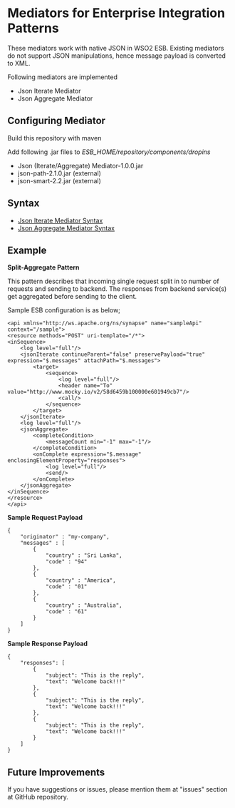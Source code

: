 # Mediators for Enterprise Integration Patterns
These mediators work with native JSON in WSO2 ESB.
Existing mediators do not support JSON manipulations, hence message payload is converted to XML.

Following mediators are implemented

* Json Iterate Mediator
* Json Aggregate Mediator

## Configuring Mediator
Build this repository with maven

Add following .jar files to *ESB_HOME/repository/components/dropins*

* Json (Iterate/Aggregate) Mediator-1.0.0.jar
* json-path-2.1.0.jar (external)
* json-smart-2.2.jar (external)

## Syntax

* [Json Iterate Mediator Syntax](https://github.com/Buddhima/Json-EIP-Mediators/tree/master/JsonIterateMediator#syntax)
* [Json Aggregate Mediator Syntax](https://github.com/Buddhima/Json-EIP-Mediators/tree/master/JsonAggregateMediator#syntax)

## Example

**Split-Aggregate Pattern**

This pattern describes that incoming single request split in to number of requests and sending to backend.
The responses from backend service(s) get aggregated before sending to the client.

Sample ESB configuration is as below;

```
<api xmlns="http://ws.apache.org/ns/synapse" name="sampleApi" context="/sample">
<resource methods="POST" uri-template="/*">
<inSequence>
    <log level="full"/>
    <jsonIterate continueParent="false" preservePayload="true" expression="$.messages" attachPath="$.messages">
        <target>
            <sequence>
                <log level="full"/>
                <header name="To" value="http://www.mocky.io/v2/58d6459b100000e601949cb7"/>
                <call/>
            </sequence>
        </target>
    </jsonIterate>
    <log level="full"/>
    <jsonAggregate>
        <completeCondition>
            <messageCount min="-1" max="-1"/>
        </completeCondition>
        <onComplete expression="$.message" enclosingElementProperty="responses">
            <log level="full"/>
            <send/>
        </onComplete>
    </jsonAggregate>
</inSequence>
</resource>
</api>
```

**Sample Request Payload**

```
{
	"originator" : "my-company",
	"messages" : [
		{
			"country" : "Sri Lanka",
			"code" : "94"
		},
		{
			"country" : "America",
			"code" : "01"
		},
		{
			"country" : "Australia",
			"code" : "61"
		}
	]
}
```

**Sample Response Payload**

```
{
    "responses": [
        {
            "subject": "This is the reply",
            "text": "Welcome back!!!"
        },
        {
            "subject": "This is the reply",
            "text": "Welcome back!!!"
        },
        {
            "subject": "This is the reply",
            "text": "Welcome back!!!"
        }
    ]
}
```

## Future Improvements

If you have suggestions or issues, please mention them at "issues" section at GitHub repository.
